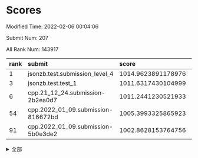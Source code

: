 # Scores

Modified Time: 2022-02-06 00:04:06

Submit Num: 207

All Rank Num: 143917

| rank |               submit               |       score        |       sigma        | pk_num |
| :--- | :--------------------------------- | :----------------- | :----------------- | :----- |
| 1    | jsonzb.test.submission_level_4     | 1014.9623891178976 | 0.8651844381974101 | 2777   |
| 3    | jsonzb.test.test_1                 | 1011.6317430104999 | 0.7923560864095757 | 2781   |
| 6    | cpp.21_12_24.submission-2b2ea0d7   | 1011.2441230521933 | 0.7501896183401128 | 2779   |
| 54   | cpp.2022_01_09.submission-816672bd | 1005.3993325865923 | 0.7237054557620853 | 2782   |
| 91   | cpp.2022_01_09.submission-5b0e3de2 | 1002.8628153764756 | 0.7027759904269915 | 2783   |


<details>
<summary>全部</summary>

| rank |                 submit                 |       score        |       sigma        | pk_num |
| :--- | :------------------------------------- | :----------------- | :----------------- | :----- |
| 1    | jsonzb.test.submission_level_4         | 1014.9623891178976 | 0.8651844381974101 | 2777   |
| 2    | gobigger.level_3.submission_level_3_48 | 1011.7195002240384 | 0.7812641733752326 | 2781   |
| 3    | jsonzb.test.test_1                     | 1011.6317430104999 | 0.7923560864095757 | 2781   |
| 4    | gobigger.level_3.submission_level_3_45 | 1011.5591417771601 | 0.794303009251549  | 2782   |
| 5    | gobigger.level_3.submission_level_3_42 | 1011.3280868327263 | 0.7775638958984211 | 2779   |
| 6    | cpp.21_12_24.submission-2b2ea0d7       | 1011.2441230521933 | 0.7501896183401128 | 2779   |
| 7    | gobigger.level_3.submission_level_3_14 | 1011.222477652769  | 0.7865159556267829 | 2777   |
| 8    | gobigger.level_3.submission_level_3_39 | 1011.1606671208309 | 0.7583896789776349 | 2778   |
| 9    | gobigger.level_3.submission_level_3_43 | 1011.0666369492459 | 0.7903828745389886 | 2785   |
| 10   | gobigger.level_3.submission_level_3_4  | 1011.0645372072098 | 0.7628071497267216 | 2778   |
| 11   | gobigger.level_3.submission_level_3_28 | 1010.9892506036132 | 0.7611135786117922 | 2782   |
| 12   | gobigger.level_3.submission_level_3_2  | 1010.892984725482  | 0.769230563297224  | 2783   |
| 13   | gobigger.level_3.submission_level_3_21 | 1010.8045634336852 | 0.7612925225038611 | 2782   |
| 14   | gobigger.level_3.submission_level_3_25 | 1010.7819852952139 | 0.7603988442842631 | 2781   |
| 15   | gobigger.level_3.submission_level_3_36 | 1010.780044444067  | 0.7777230118358214 | 2786   |
| 16   | gobigger.level_3.submission_level_3_40 | 1010.7733760691887 | 0.765574063209346  | 2780   |
| 17   | gobigger.level_3.submission_level_3_46 | 1010.629490517621  | 0.7813017741636454 | 2780   |
| 18   | gobigger.level_3.submission_level_3_35 | 1010.5890439258056 | 0.7762106361405744 | 2780   |
| 19   | gobigger.level_3.submission_level_3_12 | 1010.5432611146341 | 0.7675963415338103 | 2778   |
| 20   | gobigger.level_3.submission_level_3_49 | 1010.3184092202712 | 0.7500191006757416 | 2784   |
| 21   | gobigger.level_3.submission_level_3_44 | 1010.3124799583799 | 0.7711695521881166 | 2777   |
| 22   | gobigger.level_3.submission_level_3_6  | 1010.2301222298324 | 0.7500957019194225 | 2778   |
| 23   | gobigger.level_3.submission_level_3_34 | 1010.0834006034512 | 0.7531490377844137 | 2784   |
| 24   | gobigger.level_3.submission_level_3_0  | 1010.0742891736937 | 0.7558587592728501 | 2782   |
| 25   | gobigger.level_3.submission_level_3_10 | 1009.7706793575978 | 0.7619374794368252 | 2779   |
| 26   | gobigger.level_3.submission_level_3_1  | 1009.7308464397005 | 0.7525100581596323 | 2783   |
| 27   | gobigger.level_3.submission_level_3_38 | 1009.7304580211055 | 0.7542523963273813 | 2777   |
| 28   | gobigger.level_3.submission_level_3_17 | 1009.6718490930077 | 0.7398544650321449 | 2778   |
| 29   | gobigger.level_3.submission_level_3_5  | 1009.5847565446533 | 0.7565513441917905 | 2781   |
| 30   | gobigger.level_3.submission_level_3_22 | 1009.487223960529  | 0.7807011250631576 | 2775   |
| 31   | gobigger.level_3.submission_level_3_30 | 1009.467484870535  | 0.7595539036723696 | 2777   |
| 32   | gobigger.level_3.submission_level_3_3  | 1009.4349048880913 | 0.7268163367275075 | 2784   |
| 33   | gobigger.level_3.submission_level_3_20 | 1009.3815940757795 | 0.7620408457101389 | 2785   |
| 34   | gobigger.level_3.submission_level_3_18 | 1009.3407355937183 | 0.7887773133636395 | 2786   |
| 35   | gobigger.level_3.submission_level_3_33 | 1009.3392136187573 | 0.771989562965607  | 2780   |
| 36   | gobigger.level_3.submission_level_3_8  | 1009.2956585045932 | 0.74259358936753   | 2780   |
| 37   | gobigger.level_3.submission_level_3_37 | 1009.2204824042614 | 0.7554183309048562 | 2782   |
| 38   | gobigger.level_3.submission_level_3_15 | 1009.2067451979932 | 0.7480227653908657 | 2784   |
| 39   | gobigger.level_3.submission_level_3_13 | 1009.1960802236713 | 0.7423580852010787 | 2780   |
| 40   | gobigger.level_3.submission_level_3_23 | 1009.079013963116  | 0.7498069285490608 | 2777   |
| 41   | gobigger.level_3.submission_level_3_47 | 1008.9964806036394 | 0.748234929476998  | 2781   |
| 42   | gobigger.level_3.submission_level_3_16 | 1008.9413462410467 | 0.7530786447581275 | 2776   |
| 43   | gobigger.level_3.submission_level_3_41 | 1008.9127841599621 | 0.7482253550511735 | 2778   |
| 44   | gobigger.level_3.submission_level_3_19 | 1008.8742950463939 | 0.7365478083242015 | 2779   |
| 45   | gobigger.level_3.submission_level_3_11 | 1008.8721454972364 | 0.7334522336949867 | 2782   |
| 46   | gobigger.level_3.submission_level_3_24 | 1008.8293775592692 | 0.7492301690873231 | 2781   |
| 47   | gobigger.level_3.submission_level_3_9  | 1008.7829120846596 | 0.732981331172352  | 2782   |
| 48   | gobigger.level_3.submission_level_3_27 | 1008.5974785093457 | 0.7468635958126397 | 2780   |
| 49   | gobigger.level_3.submission_level_3_32 | 1008.5700514788888 | 0.7384365022616879 | 2782   |
| 50   | gobigger.level_3.submission_level_3_7  | 1008.3474209894068 | 0.7280518531365252 | 2782   |
| 51   | gobigger.level_3.submission_level_3_29 | 1008.2524868145276 | 0.7412913743837265 | 2782   |
| 52   | gobigger.level_3.submission_level_3_26 | 1008.1603422512014 | 0.7358185741044672 | 2782   |
| 53   | gobigger.level_3.submission_level_3_31 | 1007.7527946641974 | 0.7598445655067317 | 2783   |
| 54   | cpp.2022_01_09.submission-816672bd     | 1005.3993325865923 | 0.7237054557620853 | 2782   |
| 55   | gobigger.level_1.submission_level_1_44 | 1005.0928618268729 | 0.7163341567925783 | 2781   |
| 56   | gobigger.level_1.submission_level_1_12 | 1004.8407613056919 | 0.7138527610156599 | 2777   |
| 57   | gobigger.level_1.submission_level_1_22 | 1004.8290478701173 | 0.7253637314456777 | 2785   |
| 58   | gobigger.level_1.submission_level_1_9  | 1004.6803383851816 | 0.7248230828199467 | 2778   |
| 59   | gobigger.level_1.submission_level_1_2  | 1004.4094057110808 | 0.7276519236795913 | 2781   |
| 60   | gobigger.level_1.submission_level_1_14 | 1004.3457661558774 | 0.7233593221425771 | 2778   |
| 61   | gobigger.level_1.submission_level_1_8  | 1004.3182810390978 | 0.7130808271816395 | 2784   |
| 62   | gobigger.level_1.submission_level_1_15 | 1004.1407287232687 | 0.7030170703880285 | 2783   |
| 63   | gobigger.level_1.submission_level_1_1  | 1004.0876142554122 | 0.7227892800850015 | 2780   |
| 64   | gobigger.level_1.submission_level_1_31 | 1003.9112066431128 | 0.7117460934009513 | 2784   |
| 65   | gobigger.level_1.submission_level_1_33 | 1003.7993242159644 | 0.718051887725069  | 2780   |
| 66   | gobigger.level_1.submission_level_1_26 | 1003.7468119473102 | 0.7148901665048993 | 2782   |
| 67   | gobigger.level_1.submission_level_1_17 | 1003.7220617586788 | 0.7207711226278457 | 2781   |
| 68   | gobigger.level_1.submission_level_1_43 | 1003.7031577709677 | 0.7184950507095388 | 2784   |
| 69   | gobigger.level_1.submission_level_1_29 | 1003.7000160147709 | 0.7107336091273476 | 2781   |
| 70   | gobigger.level_1.submission_level_1_7  | 1003.6425951140479 | 0.7138575976826972 | 2785   |
| 71   | gobigger.level_1.submission_level_1_3  | 1003.6110466260326 | 0.7118289524707732 | 2785   |
| 72   | gobigger.level_1.submission_level_1_35 | 1003.5772887621481 | 0.7258455793180554 | 2780   |
| 73   | gobigger.level_1.submission_level_1_32 | 1003.5537891518788 | 0.7163225870165734 | 2782   |
| 74   | gobigger.level_1.submission_level_1_42 | 1003.5128575778538 | 0.71925690635245   | 2781   |
| 75   | gobigger.level_1.submission_level_1_47 | 1003.489297871937  | 0.7124437970407955 | 2776   |
| 76   | gobigger.level_1.submission_level_1_6  | 1003.4808649427214 | 0.7092210969535437 | 2781   |
| 77   | gobigger.level_1.submission_level_1_38 | 1003.353910015168  | 0.721821633526619  | 2782   |
| 78   | gobigger.level_1.submission_level_1_5  | 1003.2907263635927 | 0.7183661600760936 | 2779   |
| 79   | gobigger.level_1.submission_level_1_18 | 1003.290123922396  | 0.7081587757925337 | 2785   |
| 80   | gobigger.level_1.submission_level_1_37 | 1003.280581522589  | 0.7132629810845217 | 2779   |
| 81   | gobigger.level_1.submission_level_1_27 | 1003.2711825805077 | 0.7104690455408093 | 2783   |
| 82   | gobigger.level_1.submission_level_1_40 | 1003.2700869591896 | 0.7145939232250003 | 2779   |
| 83   | gobigger.level_1.submission_level_1_11 | 1003.2647903402177 | 0.7220802187903771 | 2781   |
| 84   | gobigger.level_1.submission_level_1_21 | 1003.2418536044642 | 0.715315030188987  | 2779   |
| 85   | gobigger.level_1.submission_level_1_41 | 1003.2136960303184 | 0.7155280848092423 | 2783   |
| 86   | gobigger.level_1.submission_level_1_13 | 1003.158246555065  | 0.7124923731272845 | 2781   |
| 87   | gobigger.level_1.submission_level_1_39 | 1002.9867652052974 | 0.7142650680485825 | 2783   |
| 88   | gobigger.level_1.submission_level_1_49 | 1002.9443665222009 | 0.7272880814298002 | 2780   |
| 89   | gobigger.level_1.submission_level_1_4  | 1002.8768580674257 | 0.7191521003787307 | 2784   |
| 90   | gobigger.level_1.submission_level_1_45 | 1002.8694951471264 | 0.7134987868183292 | 2783   |
| 91   | cpp.2022_01_09.submission-5b0e3de2     | 1002.8628153764756 | 0.7027759904269915 | 2783   |
| 92   | gobigger.level_1.submission_level_1_28 | 1002.8135435376444 | 0.7177469300603573 | 2782   |
| 93   | gobigger.level_1.submission_level_1_34 | 1002.7789843440712 | 0.7136539850476721 | 2776   |
| 94   | gobigger.level_1.submission_level_1_24 | 1002.7263104334722 | 0.721277353633797  | 2778   |
| 95   | gobigger.level_1.submission_level_1_16 | 1002.6107698908764 | 0.7115750078260644 | 2781   |
| 96   | gobigger.level_1.submission_level_1_30 | 1002.5138856195264 | 0.7227743196718736 | 2780   |
| 97   | gobigger.level_1.submission_level_1_23 | 1002.5035898426369 | 0.7160208730725617 | 2781   |
| 98   | gobigger.level_1.submission_level_1_46 | 1002.4766236108782 | 0.7116414264093321 | 2781   |
| 99   | gobigger.level_1.submission_level_1_25 | 1002.4050176382988 | 0.7084921593193702 | 2780   |
| 100  | gobigger.level_1.submission_level_1_10 | 1002.3854073131606 | 0.7181730621879276 | 2782   |
| 101  | gobigger.level_1.submission_level_1_36 | 1002.2133465897165 | 0.7057868485366221 | 2788   |
| 102  | gobigger.level_1.submission_level_1_48 | 1002.1249322808261 | 0.7104757256975629 | 2783   |
| 103  | gobigger.level_1.submission_level_1_0  | 1002.1036572767312 | 0.716821743969334  | 2773   |
| 104  | gobigger.level_1.submission_level_1_20 | 1001.6908760735519 | 0.7106136871765397 | 2780   |
| 105  | gobigger.level_1.submission_level_1_19 | 1001.517580993691  | 0.7122962222062307 | 2776   |
| 106  | gobigger.random.submission_random_25   | 997.1555928288989  | 0.7035954190815333 | 2783   |
| 107  | gobigger.random.submission_random_23   | 996.9604316078677  | 0.7116541005633242 | 2780   |
| 108  | gobigger.random.submission_random_37   | 996.8855795688103  | 0.7055381986097293 | 2780   |
| 109  | gobigger.random.submission_random_9    | 996.7259050573077  | 0.7068928782469615 | 2778   |
| 110  | gobigger.random.submission_random_6    | 996.7224148361308  | 0.716769276594332  | 2778   |
| 111  | gobigger.random.submission_random_30   | 996.6197523281262  | 0.7004337758765946 | 2778   |
| 112  | gobigger.random.submission_random_46   | 996.593866675674   | 0.7278106667270209 | 2781   |
| 113  | gobigger.random.submission_random_7    | 996.4521580923505  | 0.7129156163704928 | 2781   |
| 114  | gobigger.random.submission_random_15   | 996.4490110051537  | 0.6987858137170422 | 2784   |
| 115  | gobigger.random.submission_random_17   | 996.4167991101527  | 0.7163185163688981 | 2779   |
| 116  | gobigger.random.submission_random_18   | 996.3905232556561  | 0.7216214951540392 | 2782   |
| 117  | gobigger.random.submission_random_16   | 996.3756251114781  | 0.7338464674608223 | 2783   |
| 118  | gobigger.random.submission_random_48   | 996.3616644991289  | 0.7069677722371392 | 2783   |
| 119  | gobigger.random.submission_random_0    | 996.3516919810954  | 0.7053547895470119 | 2783   |
| 120  | gobigger.random.submission_random_42   | 996.2374885070143  | 0.7133549512774827 | 2777   |
| 121  | gobigger.random.submission_random_47   | 996.2233904039468  | 0.7155758867348296 | 2782   |
| 122  | gobigger.random.submission_random_28   | 996.1821376785452  | 0.7068848924212852 | 2777   |
| 123  | gobigger.random.submission_random_41   | 996.1064391672963  | 0.718841738159701  | 2781   |
| 124  | gobigger.random.submission_random_27   | 996.1061782119301  | 0.7088312745122367 | 2783   |
| 125  | gobigger.random.submission_random_26   | 996.1009207164183  | 0.7118929225646744 | 2781   |
| 126  | gobigger.random.submission_random_40   | 996.0793740557988  | 0.7126141572007599 | 2779   |
| 127  | gobigger.random.submission_random_14   | 996.0592546795142  | 0.7287178854737395 | 2782   |
| 128  | gobigger.random.submission_random_8    | 996.0551747523248  | 0.7151982483421309 | 2776   |
| 129  | gobigger.random.submission_random_35   | 995.9844029524986  | 0.7002714761061971 | 2785   |
| 130  | gobigger.random.submission_random_32   | 995.9559147690676  | 0.7047877035058243 | 2779   |
| 131  | gobigger.random.submission_random_1    | 995.9135105597642  | 0.7088010760944208 | 2778   |
| 132  | gobigger.random.submission_random_24   | 995.9000805038918  | 0.7245241023610627 | 2775   |
| 133  | gobigger.random.submission_random_29   | 995.863968361965   | 0.7174351631640005 | 2780   |
| 134  | gobigger.random.submission_random_36   | 995.8593269648331  | 0.7115823529943868 | 2773   |
| 135  | gobigger.random.submission_random_38   | 995.7011338673501  | 0.700135360411717  | 2784   |
| 136  | gobigger.random.submission_random_22   | 995.6928735655407  | 0.6999780696020621 | 2780   |
| 137  | gobigger.random.submission_random_19   | 995.6756343666332  | 0.7087020482391991 | 2786   |
| 138  | gobigger.random.submission_random_20   | 995.6599855721571  | 0.6924506013874928 | 2781   |
| 139  | gobigger.random.submission_random_45   | 995.6244753033901  | 0.7215021055378269 | 2781   |
| 140  | gobigger.random.submission_random_34   | 995.5972733917105  | 0.7195949476245134 | 2782   |
| 141  | gobigger.random.submission_random_39   | 995.5810936905355  | 0.7131995260434437 | 2783   |
| 142  | gobigger.random.submission_random_33   | 995.5513036748399  | 0.6989882245381392 | 2777   |
| 143  | gobigger.random.submission_random_3    | 995.5450994221401  | 0.7098431838067564 | 2783   |
| 144  | gobigger.random.submission_random_2    | 995.5197528496391  | 0.7168924110603264 | 2781   |
| 145  | gobigger.random.submission_random_21   | 995.2958270927352  | 0.7195265123994808 | 2779   |
| 146  | gobigger.random.submission_random_11   | 995.2806480320737  | 0.7203029573691996 | 2784   |
| 147  | gobigger.random.submission_random_10   | 995.1072395858938  | 0.709320654884783  | 2785   |
| 148  | gobigger.random.submission_random_43   | 995.0986682023383  | 0.7228611384867027 | 2783   |
| 149  | gobigger.random.submission_random_13   | 995.0802579051359  | 0.7061009412427734 | 2783   |
| 150  | gobigger.random.submission_random_44   | 995.0139000359569  | 0.7159848871836286 | 2785   |
| 151  | gobigger.random.submission_random_4    | 994.9982400179055  | 0.7008915796144921 | 2780   |
| 152  | gobigger.random.submission_random_5    | 994.9893273698725  | 0.714048322872892  | 2783   |
| 153  | gobigger.random.submission_random_49   | 994.9833573298002  | 0.7005419897813564 | 2784   |
| 154  | gobigger.random.submission_random_12   | 994.9295067920591  | 0.7066329276048188 | 2780   |
| 155  | gobigger.random.submission_random_31   | 994.8141640448614  | 0.7125758085545786 | 2783   |
| 156  | gobigger.level_2.submission_level_2_46 | 994.2082313832406  | 0.7192307895079898 | 2782   |
| 157  | gobigger.level_2.submission_level_2_35 | 993.8277802279435  | 0.7332785595463448 | 2786   |
| 158  | gobigger.level_2.submission_level_2_27 | 993.6987649721927  | 0.744735695474215  | 2784   |
| 159  | gobigger.level_2.submission_level_2_14 | 993.4205614054246  | 0.7307888724566032 | 2784   |
| 160  | gobigger.level_2.submission_level_2_38 | 993.3950599852081  | 0.7380873254161187 | 2784   |
| 161  | gobigger.level_2.submission_level_2_23 | 993.2706111791052  | 0.7312813550626048 | 2781   |
| 162  | gobigger.level_2.submission_level_2_24 | 993.2275138476136  | 0.7438283971965064 | 2782   |
| 163  | gobigger.level_2.submission_level_2_36 | 993.1349950631243  | 0.7337784456191577 | 2779   |
| 164  | gobigger.level_2.submission_level_2_45 | 993.0132079325726  | 0.7251134635486128 | 2783   |
| 165  | gobigger.level_2.submission_level_2_17 | 992.9979804534274  | 0.7358054915508033 | 2780   |
| 166  | gobigger.level_2.submission_level_2_22 | 992.9251066496117  | 0.7484745127045217 | 2783   |
| 167  | gobigger.level_2.submission_level_2_21 | 992.7258619206     | 0.7415315823002657 | 2780   |
| 168  | gobigger.level_2.submission_level_2_16 | 992.7131965144667  | 0.7363871933631326 | 2782   |
| 169  | gobigger.level_2.submission_level_2_41 | 992.6905662395699  | 0.7427539411077471 | 2782   |
| 170  | gobigger.level_2.submission_level_2_43 | 992.6577760031453  | 0.7476603244130847 | 2777   |
| 171  | gobigger.level_2.submission_level_2_49 | 992.6574553215943  | 0.7331689157462649 | 2780   |
| 172  | gobigger.level_2.submission_level_2_34 | 992.560885094314   | 0.7320618168670495 | 2787   |
| 173  | gobigger.level_2.submission_level_2_25 | 992.5219631989827  | 0.7504106198709938 | 2780   |
| 174  | gobigger.level_2.submission_level_2_19 | 992.4893620323576  | 0.7518696196249167 | 2774   |
| 175  | gobigger.level_2.submission_level_2_37 | 992.4668075032773  | 0.757848058185856  | 2783   |
| 176  | gobigger.level_2.submission_level_2_1  | 992.4386009063037  | 0.7203812508537435 | 2785   |
| 177  | gobigger.level_2.submission_level_2_30 | 992.4232098405439  | 0.7392681681879257 | 2779   |
| 178  | gobigger.level_2.submission_level_2_13 | 992.2154383483731  | 0.7471540067416482 | 2782   |
| 179  | gobigger.level_2.submission_level_2_33 | 992.2119457097775  | 0.7434967972216264 | 2783   |
| 180  | gobigger.level_2.submission_level_2_40 | 992.2099200408613  | 0.733354916133969  | 2779   |
| 181  | gobigger.level_2.submission_level_2_48 | 992.2055185121033  | 0.7330862163194555 | 2781   |
| 182  | gobigger.level_2.submission_level_2_6  | 992.2025316333793  | 0.7366642890133097 | 2775   |
| 183  | gobigger.level_2.submission_level_2_2  | 992.1942597911236  | 0.7568680507614949 | 2781   |
| 184  | gobigger.level_2.submission_level_2_39 | 992.159726139966   | 0.7638660148221879 | 2782   |
| 185  | gobigger.level_2.submission_level_2_9  | 992.0745070505171  | 0.7273078642222564 | 2784   |
| 186  | gobigger.level_2.submission_level_2_42 | 992.053635367326   | 0.7362227724525028 | 2782   |
| 187  | gobigger.level_2.submission_level_2_26 | 992.0397085042143  | 0.7407876361198307 | 2781   |
| 188  | gobigger.level_2.submission_level_2_10 | 992.0203188947829  | 0.7411691584938117 | 2777   |
| 189  | gobigger.level_2.submission_level_2_44 | 992.0158285094454  | 0.7294252208014013 | 2786   |
| 190  | gobigger.level_2.submission_level_2_11 | 992.0096181631637  | 0.7345868538929217 | 2775   |
| 191  | gobigger.level_2.submission_level_2_7  | 992.0005245646613  | 0.7463470559607753 | 2778   |
| 192  | gobigger.level_2.submission_level_2_31 | 991.8325746580473  | 0.7365960305316235 | 2785   |
| 193  | gobigger.level_2.submission_level_2_18 | 991.795833475733   | 0.7557318632507953 | 2787   |
| 194  | gobigger.level_2.submission_level_2_12 | 991.7625187376972  | 0.7456290217850375 | 2783   |
| 195  | gobigger.level_2.submission_level_2_4  | 991.7489438211894  | 0.7557785384715388 | 2774   |
| 196  | gobigger.level_2.submission_level_2_8  | 991.3680734320321  | 0.7657415090797403 | 2783   |
| 197  | gobigger.level_2.submission_level_2_15 | 991.1188122040246  | 0.7763754924409104 | 2786   |
| 198  | gobigger.level_2.submission_level_2_28 | 991.0474039092065  | 0.7525370203389565 | 2784   |
| 199  | gobigger.level_2.submission_level_2_0  | 990.9843807347467  | 0.7535392801856821 | 2785   |
| 200  | gobigger.level_2.submission_level_2_3  | 990.872905822009   | 0.7671712294546339 | 2784   |
| 201  | gobigger.level_2.submission_level_2_20 | 990.834206925714   | 0.7416567963808758 | 2780   |
| 202  | gobigger.level_2.submission_level_2_32 | 990.6173073144878  | 0.7838012640398719 | 2779   |
| 203  | gobigger.level_2.submission_level_2_29 | 990.6156505237736  | 0.7603961583178401 | 2786   |
| 204  | gobigger.level_2.submission_level_2_47 | 990.4738576775345  | 0.7683991551307767 | 2781   |
| 205  | gobigger.level_2.submission_level_2_5  | 990.1667682878759  | 0.7814896334163235 | 2781   |
| 206  | gobigger.none.submission_none_0        | 976.9002953652929  | 1.4100580439157953 | 2779   |
| 207  | gobigger.none.submission_none_1        | 974.1952307326324  | 1.565561619777579  | 2775   |

</details>